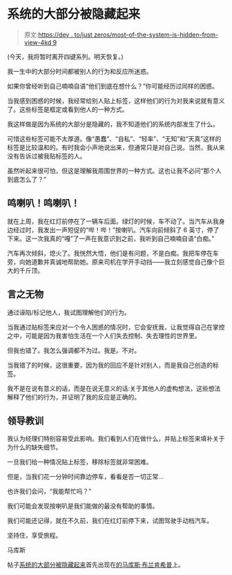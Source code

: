 # 系统的大部分被隐藏起来

> 原文:[https://dev . to/just zeros/most-of-the-system-is-hidden-from-view-4kd 9](https://dev.to/justzeros/most-of-the-system-is-hidden-from-view-4kd9)

(今天，我将暂时离开四键系列。明天恢复。)

我一生中的大部分时间都被别人的行为和反应所迷惑。

如果你曾经听到自己喃喃自语“他们到底在想什么？”你可能经历过同样的困惑。

当我感到困惑的时候，我经常给别人贴上标签，这样他们的行为对我来说就有意义了。这些标签是框定或看到他人的一种方式。

我这样做是因为系统的大部分是隐藏的，我不知道他们的系统内部发生了什么。

可惜这些标签可能不太厚道。像“愚蠢”、“自私”、“轻率”、“无知”和“天真”这样的标签是比较温和的。有时我会小声地说出来，但通常只是对自己说。当然，我从来没有告诉过被我贴标签的人。

虽然听起来很可怕，但这是理解我周围世界的一种方式。这也让我不必问“那个人到底怎么了？”

## [](#honk-honk)鸣喇叭！鸣喇叭！

就在上周，我在红灯前停在了一辆车后面。绿灯的时候，车不动了。当汽车从我身边经过时，我发出一声短促的“哔！哔！”按喇叭。汽车向前倾斜了 6 英寸，停了下来。这一次我真的“嘎”了一声在我意识到之前，我听到自己喃喃自语“白痴。”

汽车再次倾斜，熄火了。我恍然大悟，他们是有问题，不是白痴。我把车停在车旁，向她道歉并真诚地帮助她。原来司机在学开手动挡——我立刻感觉自己像个巨大的千斤顶。

## [](#making-nonsense)言之无物

通过诬陷/标记他人，我试图理解他们的行为。

当我通过贴标签来应对一个令人困惑的情况时，它会安抚我，让我觉得自己在掌控之中，可能是因为我害怕生活在一个人们失去控制、失去理性的世界里。

但我也错了。我怎么强调都不为过。我是。不对。

当我错了的时候，这很重要，因为我的回应不是针对别人，而是我自己创造的标签。

我不是在说有意义的话，而是在说无意义的话:关于其他人的虚构想法，这些想法解释了他们的行为，并证明了我的反应是正确的。

## [](#leadership-lesson)领导教训

我认为经理们特别容易受此影响。我们看到人们在做什么，并贴上标签来填补关于为什么的缺失细节。

一旦我们给一种情况贴上标签，移除标签就非常困难。

但是，当我们花一分钟时间靠边停车，看看是否一切正常…

也许我们会问，“我能帮忙吗？”

我们可能会发现按喇叭是我们能做的最没有帮助的事情。

我们可能还记得，就在不久前，我们在红灯前停下来，试图驾驶手动档汽车。

坚持住，享受旅程。

马库斯

帖子[系统的大部分被隐藏起来](https://marcusblankenship.com/most-of-the-system-is-hidden-from-view/)首先出现在[的马库斯·布兰肯希普](https://marcusblankenship.com)上。